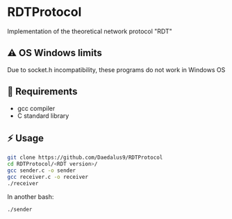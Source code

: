 # RDTProtocol
Implementation of the theoretical network protocol "RDT"

## :warning: OS Windows limits
Due to socket.h incompatibility, these programs do not work in Windows OS

## :notebook: Requirements

- gcc compiler
- C standard library

## :zap: Usage
```bash
git clone https://github.com/Daedalus9/RDTProtocol
cd RDTProtocol/<RDT version>/
gcc sender.c -o sender
gcc receiver.c -o receiver
./receiver
```

In another bash:

```bash
./sender
```
